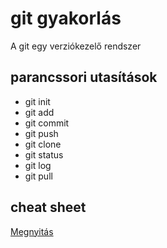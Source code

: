 # git gyakorlás
A git egy verziókezelő rendszer

## parancssori utasítások
- git init
- git add
- git commit
- git push
- git clone
- git status
- git log
- git pull



## cheat sheet 
[Megnyitás](https://education.github.com/git-cheat-sheet-education.pdf)
